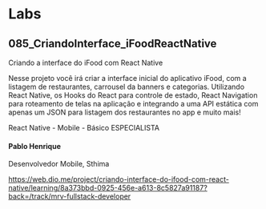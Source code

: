 # Labs
## 085_CriandoInterface_iFoodReactNative

Criando a interface do iFood com React Native

Nesse projeto você irá criar a interface inicial do aplicativo iFood, com a listagem de restaurantes, carrousel da banners e categorias. Utilizando React Native, os Hooks do React para controle de estado, React Navigation para roteamento de telas na aplicação e integrando a uma API estática com apenas um JSON para listagem dos restaurantes no app e muito mais!

React Native - Mobile - Básico
ESPECIALISTA
#### Pablo Henrique
Desenvolvedor Mobile, Sthima

https://web.dio.me/project/criando-interface-do-ifood-com-react-native/learning/8a373bbd-0925-456e-a613-8c5827a91187?back=/track/mrv-fullstack-developer
